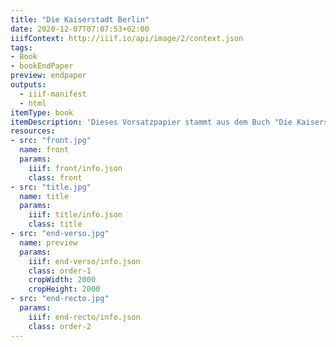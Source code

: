 ```yaml
---
title: "Die Kaiserstadt Berlin"
date: 2020-12-07T07:07:53+02:00
iiifContext: http://iiif.io/api/image/2/context.json
tags:
- Book
- bookEndPaper
preview: endpaper
outputs:
  - iiif-manifest
  - html
itemType: book
itemDescription: 'Dieses Vorsatzpapier stammt aus dem Buch "Die Kaiserstadt Berlin, Charlottenburg und Potsdam", 3. verbesserte Auflage, erschienen ca. 1908 bei E.H. Schroeder, Berlin. <a class="worldcat" href="http://www.worldcat.org/oclc/67823231">&nbsp;</a>'
resources:
- src: "front.jpg"
  name: front
  params:
    iiif: front/info.json
    class: front
- src: "title.jpg"
  name: title
  params:
    iiif: title/info.json
    class: title
- src: "end-verso.jpg"
  name: preview
  params:
    iiif: end-verso/info.json
    class: order-1
    cropWidth: 2000
    cropHeight: 2000
- src: "end-recto.jpg"
  params:
    iiif: end-recto/info.json
    class: order-2
---
```



<!--more-->
